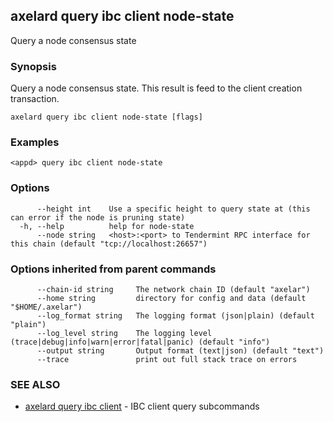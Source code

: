 ## axelard query ibc client node-state

Query a node consensus state

### Synopsis

Query a node consensus state. This result is feed to the client creation transaction.

```
axelard query ibc client node-state [flags]
```

### Examples

```
<appd> query ibc client node-state
```

### Options

```
      --height int    Use a specific height to query state at (this can error if the node is pruning state)
  -h, --help          help for node-state
      --node string   <host>:<port> to Tendermint RPC interface for this chain (default "tcp://localhost:26657")
```

### Options inherited from parent commands

```
      --chain-id string     The network chain ID (default "axelar")
      --home string         directory for config and data (default "$HOME/.axelar")
      --log_format string   The logging format (json|plain) (default "plain")
      --log_level string    The logging level (trace|debug|info|warn|error|fatal|panic) (default "info")
      --output string       Output format (text|json) (default "text")
      --trace               print out full stack trace on errors
```

### SEE ALSO

- [axelard query ibc client](axelard_query_ibc_client.md)	 - IBC client query subcommands
